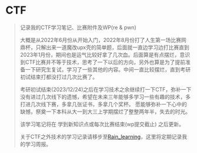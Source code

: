 # CTF

> 记录我的CTF学习笔记、比赛附件及WP(re & pwn)
>
> 大概是从2022年6月份从开始入门，2022年8月份打了人生第一场比赛网鼎杯，只解出来一道魔改upx壳的简单题，后面就一直边学习边打比赛直到2023年1月份，期间也是运气比较好拿了几次血。后面算是有点摆烂，意识到CTF比赛并不等于技术，思考了一下以后的方向，另外也算是为了提前准备一下研究生复试，学习了一些其他的内容。中间一直比较摆烂，直到考研初试结束打都没打过几次比赛了。
>
> 考研初试结束(2023/12/24)之后在学习技术之余继续打一下CTF，弥补一下没有进过几次线下的遗憾，希望在未来三年能够多学习一些有趣的技术，多打进几次线下赛，多拿几张证书，多拿几个奖杯。
> 愿能够弥补一下心中的缺憾，祭奠一下本科从大一到大三上学期摆烂了整整两年半，失去的时光。
>
> 该学习笔记将在 学到新知识点或每次比赛结束(wp提交截止) 之后更新。
>
> 关于CTF之外技术的学习记录请移步至[Rain_learning](https://github.com/SlientRainyDay/Rain_learning)，这里将定期记录我的学习周报。















